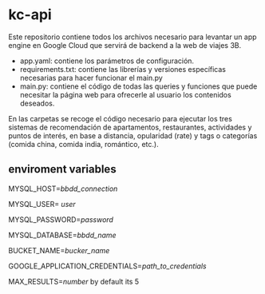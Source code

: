 # kc-api

Este repositorio contiene todos los archivos necesario para levantar un app engine en Google Cloud que servirá de backend a la web de viajes 3B. 

- app.yaml: contiene los parámetros de configuración.
- requirements.txt: contiene las librerías y versiones específicas necesarias para hacer funcionar el main.py
- main.py: contiene el código de todas las queries y funciones que puede necesitar la página web para ofrecerle al usuario los contenidos deseados. 

En las carpetas se recoge el código necesario para ejecutar los tres sistemas de recomendación de apartamentos, restaurantes, actividades y puntos de interés, en base a distancia, opularidad (rate) y tags o categorías (comida china, comida india, romántico, etc.). 

## enviroment variables
MYSQL_HOST=*bbdd_connection*

MYSQL_USER= *user*

MYSQL_PASSWORD=*password*

MYSQL_DATABASE=*bbdd_name*

BUCKET_NAME=*bucker_name*

GOOGLE_APPLICATION_CREDENTIALS=*path_to_credentials*

MAX_RESULTS=*number* by default its 5
